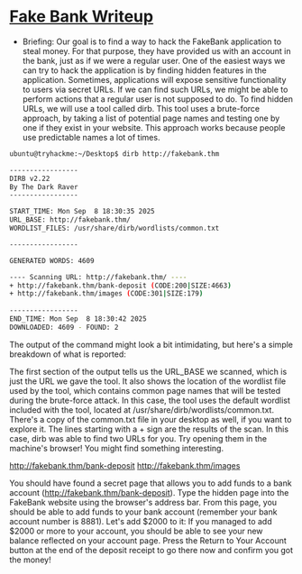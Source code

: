 # [Fake Bank Writeup](https://tryhackme.com/room/offensivesecurityintro)

- Briefing: Our goal is to find a way to hack the FakeBank application to steal money. For that purpose, they have provided us with an account in the bank, just as if we were a regular user. One of the easiest ways we can try to hack the application is by finding hidden features in the application. Sometimes, applications will expose sensitive functionality to users via secret URLs. If we can find such URLs, we might be able to perform actions that a regular user is not supposed to do. To find hidden URLs, we will use a tool called dirb. This tool uses a brute-force approach, by taking a list of potential page names and testing one by one if they exist in your website. This approach works because people use predictable names a lot of times.

```bash
ubuntu@tryhackme:~/Desktop$ dirb http://fakebank.thm

-----------------
DIRB v2.22    
By The Dark Raver
-----------------

START_TIME: Mon Sep  8 18:30:35 2025
URL_BASE: http://fakebank.thm/
WORDLIST_FILES: /usr/share/dirb/wordlists/common.txt

-----------------

GENERATED WORDS: 4609                                                          

---- Scanning URL: http://fakebank.thm/ ----
+ http://fakebank.thm/bank-deposit (CODE:200|SIZE:4663)                        
+ http://fakebank.thm/images (CODE:301|SIZE:179)                               
                                                                               
-----------------
END_TIME: Mon Sep  8 18:30:42 2025
DOWNLOADED: 4609 - FOUND: 2
```

The output of the command might look a bit intimidating, but here's a simple breakdown of what is reported:

The first section of the output tells us the URL_BASE we scanned, which is just the URL we gave the tool. It also shows the location of the wordlist file used by the tool, which contains common page names that will be tested during the brute-force attack. In this case, the tool uses the default wordlist included with the tool, located at /usr/share/dirb/wordlists/common.txt. There's a copy of the common.txt file in your desktop as well, if you want to explore it.
The lines starting with a + sign are the results of the scan. In this case, dirb was able to find two URLs for you. Try opening them in the machine's browser! You might find something interesting.

http://fakebank.thm/bank-deposit
http://fakebank.thm/images

You should have found a secret page that allows you to add funds to a bank account (http://fakebank.thm/bank-deposit). Type the hidden page into the FakeBank website using the browser's address bar.
From this page, you should be able to add funds to your bank account (remember your bank account number is 8881). Let's add $2000 to it:
If you managed to add $2000 or more to your account, you should be able to see your new balance reflected on your account page. Press the Return to Your Account button at the end of the deposit receipt to go there now and confirm you got the money!

